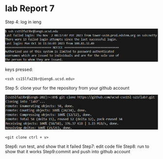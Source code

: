 lab Report 7 
================
Step 4: log in ieng

![Image](labReport7/step4.png)

keys pressed: 

~~~
<ssh cs15lfa23br@ieng6.ucsd.edu>
~~~
Step 5: clone your for the repository from your github account

![Image](labReport7/step5.png)

~~~
<git clone ctrl + v>
~~~

Step6: run test, and show that it failed
Step7: edit code file
Step8: run to show that it works
Step9:commit and push into github account
